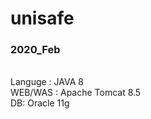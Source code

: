 # unisafe

### 2020_Feb

<br>
Languge : JAVA 8
<br>
WEB/WAS : Apache Tomcat 8.5
<br>
DB: Oracle 11g


